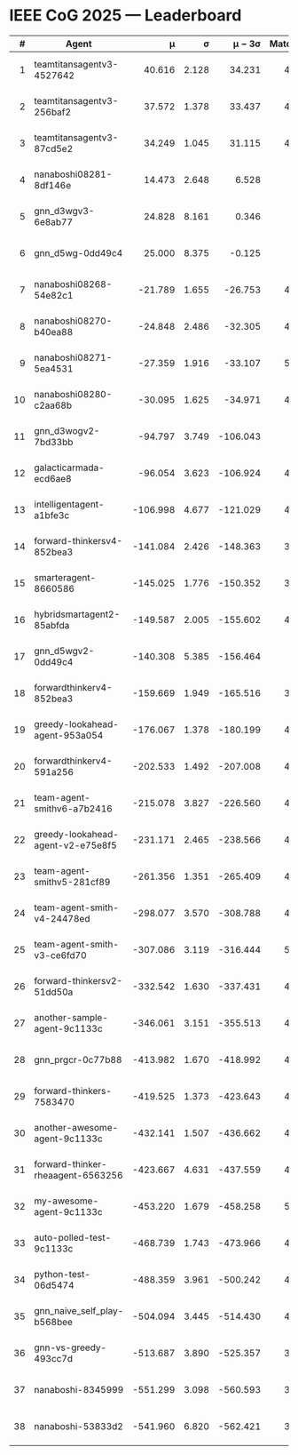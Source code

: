 # IEEE CoG 2025 — Leaderboard

| # | Agent | μ | σ | μ − 3σ | Matches | Updated |
|---:|---|---:|---:|---:|---:|---|
| 1 | teamtitansagentv3-4527642 | 40.616 | 2.128 | 34.231 | 4976 | 2025-08-29 21:15 |
| 2 | teamtitansagentv3-256baf2 | 37.572 | 1.378 | 33.437 | 4976 | 2025-08-29 21:15 |
| 3 | teamtitansagentv3-87cd5e2 | 34.249 | 1.045 | 31.115 | 4500 | 2025-08-29 21:15 |
| 4 | nanaboshi08281-8df146e | 14.473 | 2.648 | 6.528 | 206 | 2025-08-29 21:15 |
| 5 | gnn_d3wgv3-6e8ab77 | 24.828 | 8.161 | 0.346 | 118 | 2025-08-29 21:15 |
| 6 | gnn_d5wg-0dd49c4 | 25.000 | 8.375 | -0.125 | 100 | 2025-08-29 21:15 |
| 7 | nanaboshi08268-54e82c1 | -21.789 | 1.655 | -26.753 | 4780 | 2025-08-29 21:15 |
| 8 | nanaboshi08270-b40ea88 | -24.848 | 2.486 | -32.305 | 4900 | 2025-08-29 21:15 |
| 9 | nanaboshi08271-5ea4531 | -27.359 | 1.916 | -33.107 | 5018 | 2025-08-29 21:15 |
| 10 | nanaboshi08280-c2aa68b | -30.095 | 1.625 | -34.971 | 4558 | 2025-08-29 21:15 |
| 11 | gnn_d3wogv2-7bd33bb | -94.797 | 3.749 | -106.043 | 224 | 2025-08-29 21:15 |
| 12 | galacticarmada-ecd6ae8 | -96.054 | 3.623 | -106.924 | 4780 | 2025-08-29 21:15 |
| 13 | intelligentagent-a1bfe3c | -106.998 | 4.677 | -121.029 | 4180 | 2025-08-29 21:15 |
| 14 | forward-thinkersv4-852bea3 | -141.084 | 2.426 | -148.363 | 3660 | 2025-08-29 21:15 |
| 15 | smarteragent-8660586 | -145.025 | 1.776 | -150.352 | 3854 | 2025-08-29 21:15 |
| 16 | hybridsmartagent2-85abfda | -149.587 | 2.005 | -155.602 | 4189 | 2025-08-29 21:15 |
| 17 | gnn_d5wgv2-0dd49c4 | -140.308 | 5.385 | -156.464 | 180 | 2025-08-29 21:15 |
| 18 | forwardthinkerv4-852bea3 | -159.669 | 1.949 | -165.516 | 3614 | 2025-08-29 21:15 |
| 19 | greedy-lookahead-agent-953a054 | -176.067 | 1.378 | -180.199 | 4332 | 2025-08-29 21:15 |
| 20 | forwardthinkerv4-591a256 | -202.533 | 1.492 | -207.008 | 4175 | 2025-08-29 21:15 |
| 21 | team-agent-smithv6-a7b2416 | -215.078 | 3.827 | -226.560 | 4960 | 2025-08-29 21:15 |
| 22 | greedy-lookahead-agent-v2-e75e8f5 | -231.171 | 2.465 | -238.566 | 4644 | 2025-08-29 21:15 |
| 23 | team-agent-smithv5-281cf89 | -261.356 | 1.351 | -265.409 | 4840 | 2025-08-29 21:15 |
| 24 | team-agent-smith-v4-24478ed | -298.077 | 3.570 | -308.788 | 4478 | 2025-08-29 21:15 |
| 25 | team-agent-smith-v3-ce6fd70 | -307.086 | 3.119 | -316.444 | 5398 | 2025-08-29 21:15 |
| 26 | forward-thinkersv2-51dd50a | -332.542 | 1.630 | -337.431 | 4558 | 2025-08-29 21:15 |
| 27 | another-sample-agent-9c1133c | -346.061 | 3.151 | -355.513 | 4880 | 2025-08-29 21:15 |
| 28 | gnn_prgcr-0c77b88 | -413.982 | 1.670 | -418.992 | 4650 | 2025-08-29 21:15 |
| 29 | forward-thinkers-7583470 | -419.525 | 1.373 | -423.643 | 4940 | 2025-08-29 21:15 |
| 30 | another-awesome-agent-9c1133c | -432.141 | 1.507 | -436.662 | 4340 | 2025-08-29 21:15 |
| 31 | forward-thinker-rheaagent-6563256 | -423.667 | 4.631 | -437.559 | 4058 | 2025-08-29 21:15 |
| 32 | my-awesome-agent-9c1133c | -453.220 | 1.679 | -458.258 | 5180 | 2025-08-29 21:15 |
| 33 | auto-polled-test-9c1133c | -468.739 | 1.743 | -473.966 | 4780 | 2025-08-29 21:15 |
| 34 | python-test-06d5474 | -488.359 | 3.961 | -500.242 | 4060 | 2025-08-29 21:15 |
| 35 | gnn_naive_self_play-b568bee | -504.094 | 3.445 | -514.430 | 4100 | 2025-08-29 21:15 |
| 36 | gnn-vs-greedy-493cc7d | -513.687 | 3.890 | -525.357 | 3720 | 2025-08-29 21:15 |
| 37 | nanaboshi-8345999 | -551.299 | 3.098 | -560.593 | 3970 | 2025-08-29 21:15 |
| 38 | nanaboshi-53833d2 | -541.960 | 6.820 | -562.421 | 3520 | 2025-08-29 21:15 |
